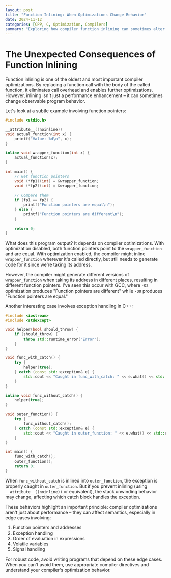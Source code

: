 ```yaml
---
layout: post
title: "Function Inlining: When Optimizations Change Behavior"
date: 2024-11-12
categories: [CPP, C, Optimization, Compilers]
summary: "Exploring how compiler function inlining can sometimes alter program behavior in subtle ways, particularly with function pointers and exception handling."
---
```


# The Unexpected Consequences of Function Inlining

Function inlining is one of the oldest and most important compiler optimizations. By replacing a function call with the body of the called function, it eliminates call overhead and enables further optimizations. However, inlining isn't just a performance enhancement – it can sometimes change observable program behavior.

Let's look at a subtle example involving function pointers:

```c
#include <stdio.h>

__attribute__((noinline))
void actual_function(int x) {
    printf("Value: %d\n", x);
}

inline void wrapper_function(int x) {
    actual_function(x);
}

int main() {
    // Get function pointers
    void (*fp1)(int) = &wrapper_function;
    void (*fp2)(int) = &wrapper_function;
    
    // Compare them
    if (fp1 == fp2) {
        printf("Function pointers are equal\n");
    } else {
        printf("Function pointers are different\n");
    }
    
    return 0;
}
```

What does this program output? It depends on compiler optimizations. With optimization disabled, both function pointers point to the `wrapper_function` and are equal. With optimization enabled, the compiler might inline `wrapper_function` wherever it's called directly, but still needs to generate code for it since we're taking its address.

However, the compiler might generate different versions of `wrapper_function` when taking its address in different places, resulting in different function pointers. I've seen this occur with GCC, where `-O2` optimization produces "Function pointers are different" while `-O0` produces "Function pointers are equal."

Another interesting case involves exception handling in C++:

```cpp
#include <iostream>
#include <stdexcept>

void helper(bool should_throw) {
    if (should_throw) {
        throw std::runtime_error("Error");
    }
}

void func_with_catch() {
    try {
        helper(true);
    } catch (const std::exception& e) {
        std::cout << "Caught in func_with_catch: " << e.what() << std::endl;
    }
}

inline void func_without_catch() {
    helper(true);
}

void outer_function() {
    try {
        func_without_catch();
    } catch (const std::exception& e) {
        std::cout << "Caught in outer_function: " << e.what() << std::endl;
    }
}

int main() {
    func_with_catch();
    outer_function();
    return 0;
}
```

When `func_without_catch` is inlined into `outer_function`, the exception is properly caught in `outer_function`. But if you prevent inlining (using `__attribute__((noinline))` or equivalent), the stack unwinding behavior may change, affecting which catch block handles the exception.

These behaviors highlight an important principle: compiler optimizations aren't just about performance – they can affect semantics, especially in edge cases involving:

1. Function pointers and addresses
2. Exception handling
3. Order of evaluation in expressions
4. Volatile variables
5. Signal handling

For robust code, avoid writing programs that depend on these edge cases. When you can't avoid them, use appropriate compiler directives and understand your compiler's optimization behavior.